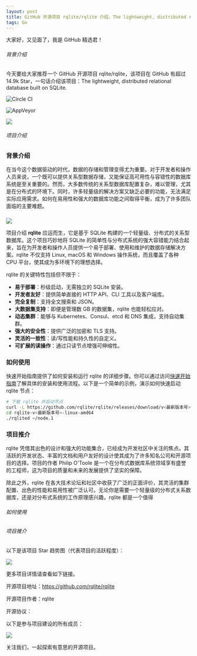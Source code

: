 ```yaml
---
layout: post
title: GitHub 开源项目 rqlite/rqlite 介绍，The lightweight, distributed relational database built on SQLite.
tags: Go
---
```


大家好，又见面了，我是 GitHub 精选君！

###### 背景介绍

今天要给大家推荐一个 GitHub 开源项目 rqlite/rqlite，该项目在 GitHub 有超过 14.9k Star，一句话介绍该项目：The lightweight, distributed relational database built on SQLite.




![Circle CI](https://circleci.com/gh/rqlite/rqlite/tree/master.svg?style=svg)

![AppVeyor](https://ci.appveyor.com/api/projects/status/github/rqlite/rqlite?branch=master&svg=true)

![](https://raw.githubusercontent.com/rqlite/rqlite/master/DOC/logo-text.png)


###### 项目介绍

### 背景介绍
在当今这个数据驱动的时代，数据的存储和管理变得尤为重要。对于开发者和操作人员来说，一个既可以提供关系型数据存储，又能保证高可用性与容错性的数据库系统是至关重要的。然而，大多数传统的关系型数据库配置复杂，难以管理，尤其是在分布式的环境下。同时，许多轻量级的解决方案又缺乏必要的功能，无法满足实际应用需求。如何在易用性和强大的数据库功能之间取得平衡，成为了许多团队面临的主要难题。

### 

![](https://dalleprodsec.blob.core.windows.net/private/images/52e001f7-33f4-4459-8cb9-6e9024577763/generated_00.png?se=2024-04-30T08%3A42%3A35Z&sig=PjI%2B1To3INaKGhim8Mcq6o7NCHFd8TZMCfFAefw6Dt8%3D&ske=2024-05-06T03%3A32%3A52Z&skoid=e52d5ed7-0657-4f62-bc12-7e5dbb260a96&sks=b&skt=2024-04-29T03%3A32%3A52Z&sktid=33e01921-4d64-4f8c-a055-5bdaffd5e33d&skv=2020-10-02&sp=r&spr=https&sr=b&sv=2020-10-02)

项目介绍
**rqlite** 应运而生，它是基于 SQLite 构建的一个轻量级、分布式的关系型数据库。这个项目巧妙地将 SQLite 的简单性与分布式系统的强大容错能力结合起来，旨在为开发者和操作人员提供一个易于部署、使用和维护的数据存储解决方案。rqlite 不仅支持 Linux, macOS 和 Windows 操作系统，而且覆盖了各种 CPU 平台，使其成为多环境下的理想选择。

rqlite 的关键特性包括但不限于：
- **易于部署**：秒级启动，无需独立的 SQLite 安装。
- **开发者友好**：提供简单直接的 HTTP API、CLI 工具以及客户端库。
- **完全复制**：支持全文搜索和 JSON。
- **大数据集支持**：即便是管理数 GB 的数据集，rqlite 也能轻松应对。
- **动态集群**：能够与 Kubernetes、Consul、etcd 和 DNS 集成，支持自动集群。
- **强大的安全性**：提供广泛的加密和 TLS 支持。
- **灵活的一致性**：读/写性能和持久性的自定义。
- **可扩展的读操作**：通过只读节点增强可伸缩性。

### 如何使用
快速开始指南提供了如何安装和运行 rqlite 的详细步骤。你可以通过访问[快速开始指南](https://rqlite.io/docs/quick-start/)了解具体的安装和使用流程。以下是一个简单的示例，演示如何快速启动 rqlite 节点：

```sh
# 下载 rqlite 并启动节点
curl -L https://github.com/rqlite/rqlite/releases/download/v<最新版本号>/rqlite-v<最新版本号>-linux-amd64.tar.gz | tar zx
cd rqlite-v<最新版本号>-linux-amd64
./rqlited ~/node.1
```

### 项目推介
rqlite 凭借其出色的设计和强大的功能集合，已经成为开发社区中关注的焦点。其活跃的开发状态、丰富的文档和用户友好的设计使其成为了许多知名公司和开源项目的选择。项目的作者 Philip O'Toole 是一个在分布式数据库系统领域享有盛誉的工程师，这为项目的质量和未来的发展提供了坚实的保障。

除此之外，rqlite 在各大技术论坛和社区中收获了广泛的正面评价，其灵活的集群配置、出色的性能和易用性被广泛认可。无论你是需要一个轻量级的分布式关系数据库，还是对分布式系统的工作原理感兴趣，rqlite 都是一个值得

###### 如何使用

###### 项目推介

以下是该项目 Star 趋势图（代表项目的活跃程度）：

![](https://api.star-history.com/svg?repos=rqlite/rqlite&type=Timeline)

更多项目详情请查看如下链接。

开源项目地址：https://github.com/rqlite/rqlite 

开源项目作者：rqlite

开源协议：

以下是参与项目建设的所有成员：

![](https://contrib.rocks/image?repo=rqlite/rqlite)

关注我们，一起探索有意思的开源项目。

